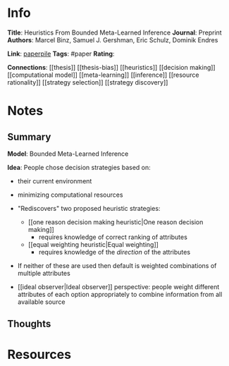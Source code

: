 # Info
**Title**: Heuristics From Bounded Meta-Learned Inference
**Journal**: Preprint
**Authors**: Marcel Binz, Samuel J. Gershman, Eric Schulz, Dominik Endres

**Link**: [paperpile](chrome-extension://bomfdkbfpdhijjbeoicnfhjbdhncfhig/view.html?mp=kE54d2QK)
**Tags**: #paper
**Rating**: 

**Connections**:
[[thesis]]
[[thesis-bias]]
[[heuristics]]
[[decision making]]
[[computational model]]
[[meta-learning]]
[[inference]]
[[resource rationality]]
[[strategy selection]]
[[strategy discovery]]


# Notes
## Summary
**Model**: Bounded Meta-Learned Inference

**Idea**: People chose decision strategies based on:
- their current environment
- minimizing computational resources

- "Rediscovers" two proposed heuristic strategies:
	- [[one reason decision making heuristic|One reason decision making]]
		- requires knowledge of correct ranking of attributes
	- [[equal weighting heuristic|Equal weighting]]
		- requires knowledge of the *direction* of the attributes

- If neither of these are used then default is weighted combinations of multiple attributes
- [[ideal observer|Ideal observer]] perspective: people weight different attributes of each option appropriately to combine information from all available source

## Thoughts


# Resources
